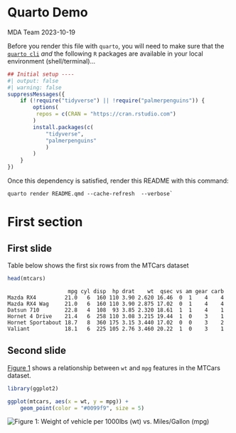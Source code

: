 # Quarto Demo
MDA Team
2023-10-19

Before you render this file with `quarto`, you will need to make sure
that the [`quarto cli`](https://quarto.org/docs/get-started/) *and* the
following `R` packages are available in your local environment
(shell/terminal)…

``` r
## Initial setup ----
#| output: false
#| warning: false
suppressMessages({
    if (!require("tidyverse") || !require("palmerpenguins")) {
        options(
         repos = c(CRAN = "https://cran.rstudio.com")
        )
        install.packages(c(
            "tidyverse",
            "palmerpenguins"
            )
        )
    }
})
```

Once this dependency is satisfied, render this README with this command:

    quarto render README.qmd --cache-refresh  --verbose`

# First section

## First slide

Table below shows the first six rows from the MTCars dataset

``` r
head(mtcars)
```

                       mpg cyl disp  hp drat    wt  qsec vs am gear carb
    Mazda RX4         21.0   6  160 110 3.90 2.620 16.46  0  1    4    4
    Mazda RX4 Wag     21.0   6  160 110 3.90 2.875 17.02  0  1    4    4
    Datsun 710        22.8   4  108  93 3.85 2.320 18.61  1  1    4    1
    Hornet 4 Drive    21.4   6  258 110 3.08 3.215 19.44  1  0    3    1
    Hornet Sportabout 18.7   8  360 175 3.15 3.440 17.02  0  0    3    2
    Valiant           18.1   6  225 105 2.76 3.460 20.22  1  0    3    1

## Second slide

[Figure 1](#fig-mtscatter) shows a relationship between `wt` and `mpg`
features in the MTCars dataset.

``` r
library(ggplot2)

ggplot(mtcars, aes(x = wt, y = mpg)) +
    geom_point(color = "#0099f9", size = 5)
```

<img src="README_files/figure-commonmark/fig-mtscatter-1.png"
id="fig-mtscatter"
alt="Figure 1: Weight of vehicle per 1000lbs (wt) vs. Miles/Gallon (mpg)" />
